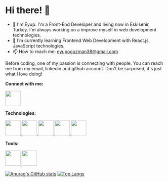 # Hi there! 👋️


- 👋️ I'm Eyup. I'm a Front-End Developer and living now in Eskisehir, Turkey. 
I'm always working on a improve myself in web development technologies.
- 🌱 I’m currently learning Frontend Web Development with React.js, JavaScript technologies.
- 📫 How to reach me: eyupoguzman38@gmail.com

Before coding, one of my passion is connecting with people. You can reach me from my email, linkedin and github account. Don't be surprised, it's just what I love doing!

<b>Connect with me:</b>

<a href="https://www.linkedin.com/in/eyupoguzman/">
<img src="https://svgshare.com/i/ioZ.svg" width="48" height="48">
</a>


<b>Technologies:</b>

<a href="https://developer.mozilla.org/en-US/docs/Web/JavaScript">
<img src="https://svgshare.com/i/iqt.svg" width="48" height="48">
</a>
<a href="https://reactjs.org/">
<img src="https://svgshare.com/i/ipq.svg" width="48" height="48">
</a>
<a href="https://getbootstrap.com/">
<img src="https://svgshare.com/i/iqd.svg" width="48" height="48">
</a>
<a href="https://www.w3schools.com/html/">
<img src="https://i.ibb.co/1LFyfdb/icons8-html-filetype-64.png" width="48" height="48">
</a>
<a href="https://www.w3schools.com/css/">
<img src="https://i.ibb.co/LhrNvz7/icons8-css-filetype-64.png" width="48" height="48">
</a>



<b>Tools:</b>

<a href="https://code.visualstudio.com/">
<img src="https://svgshare.com/i/ipL.svg" width="48" height="48">
</a>
<a href="https://www.discord.com/">
<img src="https://svgshare.com/i/ipr.svg" width="48" height="48">
</a>

[![Anurag's GitHub stats](https://github-readme-stats.vercel.app/api?username=eyupoguzman)](https://github.com/anuraghazra/github-readme-stats)
[![Top Langs](https://github-readme-stats.vercel.app/api/top-langs/?username=eyupoguzman)](https://github.com/anuraghazra/github-readme-stats)




<!---
eyupoguzman/eyupoguzman is a ✨ special ✨ repository because its `README.md` (this file) appears on your GitHub profile.
You can click the Preview link to take a look at your changes.
--->
